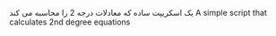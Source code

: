 یک اسکریپت ساده که معادلات درجه 2 را محاسبه می کند
A simple script that calculates 2nd degree equations
